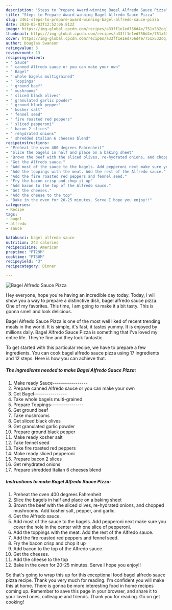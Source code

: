 ```yaml
---
description: "Steps to Prepare Award-winning Bagel Alfredo Sauce Pizza"
title: "Steps to Prepare Award-winning Bagel Alfredo Sauce Pizza"
slug: 3461-steps-to-prepare-award-winning-bagel-alfredo-sauce-pizza
date: 2020-05-03T12:52:06.812Z
image: https://img-global.cpcdn.com/recipes/a33ff1e1ed756d4e/751x532cq70/bagel-alfredo-sauce-pizza-recipe-main-photo.jpg
thumbnail: https://img-global.cpcdn.com/recipes/a33ff1e1ed756d4e/751x532cq70/bagel-alfredo-sauce-pizza-recipe-main-photo.jpg
cover: https://img-global.cpcdn.com/recipes/a33ff1e1ed756d4e/751x532cq70/bagel-alfredo-sauce-pizza-recipe-main-photo.jpg
author: Douglas Swanson
ratingvalue: 3
reviewcount: 13
recipeingredient:
- " Sauce"
- " canned Alfredo sauce or you can make your own"
- " Bagel"
- " whole bagels multigrained"
- " Toppings"
- " ground beef"
- " mushrooms"
- " sliced black olives"
- " granulated garlic powder"
- " ground black pepper"
- " kosher salt"
- " fennel seed"
- " fire roasted red peppers"
- " sliced pepperoni"
- " bacon 2 slices"
- " rehydrated onions"
- " shredded Italian 6 cheeses blend"
recipeinstructions:
- "Preheat the oven 400 degrees Fahrenheit"
- "Slice the bagels in half and place on a baking sheet"
- "Brown the beef with the sliced olives, re-hydrated onions, and chopped mushrooms. Add kosher salt, pepper, and garlic."
- "Get the Alfredo sauce."
- "Add most of the sauce to the bagels. Add pepperoni next make sure you cover the hole in the center with one slice of pepperoni."
- "Add the toppings with the meat. Add the rest of the Alfredo sauce."
- "Add the fire roasted red peppers and fennel seed."
- "Fry the bacon crisp and chop it up"
- "Add bacon to the top of the Alfredo sauce."
- "Get the cheeses."
- "Add the cheese to the top"
- "Bake in the oven for 20-25 minutes. Serve I hope you enjoy!!"
categories:
- Recipe
tags:
- bagel
- alfredo
- sauce

katakunci: bagel alfredo sauce 
nutrition: 243 calories
recipecuisine: American
preptime: "PT29M"
cooktime: "PT30M"
recipeyield: "3"
recipecategory: Dinner

---
```



![Bagel Alfredo Sauce Pizza](https://img-global.cpcdn.com/recipes/a33ff1e1ed756d4e/751x532cq70/bagel-alfredo-sauce-pizza-recipe-main-photo.jpg)

Hey everyone, hope you're having an incredible day today. Today, I will show you a way to prepare a distinctive dish, bagel alfredo sauce pizza. One of my favorites. This time, I am going to make it a bit tasty. This is gonna smell and look delicious.



Bagel Alfredo Sauce Pizza is one of the most well liked of recent trending meals in the world. It is simple, it's fast, it tastes yummy. It is enjoyed by millions daily. Bagel Alfredo Sauce Pizza is something that I've loved my entire life. They're fine and they look fantastic.


To get started with this particular recipe, we have to prepare a few ingredients. You can cook bagel alfredo sauce pizza using 17 ingredients and 12 steps. Here is how you can achieve that.

<!--inarticleads1-->

##### The ingredients needed to make Bagel Alfredo Sauce Pizza:

1. Make ready  Sauce-----------------
1. Prepare  canned Alfredo sauce or you can make your own
1. Get  Bagel----------------
1. Take  whole bagels multi-grained
1. Prepare  Toppings----------------
1. Get  ground beef
1. Take  mushrooms
1. Get  sliced black olives
1. Get  granulated garlic powder
1. Prepare  ground black pepper
1. Make ready  kosher salt
1. Take  fennel seed
1. Take  fire roasted red peppers
1. Make ready  sliced pepperoni
1. Prepare  bacon 2 slices
1. Get  rehydrated onions
1. Prepare  shredded Italian 6 cheeses blend




<!--inarticleads2-->

##### Instructions to make Bagel Alfredo Sauce Pizza:

1. Preheat the oven 400 degrees Fahrenheit
1. Slice the bagels in half and place on a baking sheet
1. Brown the beef with the sliced olives, re-hydrated onions, and chopped mushrooms. Add kosher salt, pepper, and garlic.
1. Get the Alfredo sauce.
1. Add most of the sauce to the bagels. Add pepperoni next make sure you cover the hole in the center with one slice of pepperoni.
1. Add the toppings with the meat. Add the rest of the Alfredo sauce.
1. Add the fire roasted red peppers and fennel seed.
1. Fry the bacon crisp and chop it up
1. Add bacon to the top of the Alfredo sauce.
1. Get the cheeses.
1. Add the cheese to the top
1. Bake in the oven for 20-25 minutes. Serve I hope you enjoy!!




So that's going to wrap this up for this exceptional food bagel alfredo sauce pizza recipe. Thank you very much for reading. I'm confident you will make this at home. There is gonna be more interesting food in home recipes coming up. Remember to save this page in your browser, and share it to your loved ones, colleague and friends. Thank you for reading. Go on get cooking!
